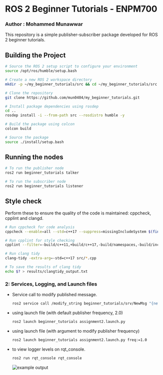 # ROS 2 Beginner Tutorials - ENPM700
### Author : **Mohammed Munawwar**
This repository is a simple publisher-subscriber package developed for ROS 2 beginner tutorials.

## Building the Project

   ```bash
   # Source the ROS 2 setup script to configure your environment
   source /opt/ros/humble/setup.bash

   # Create a new ROS 2 workspace directory
   mkdir -p ~/my_beginner_tutorials/src && cd ~/my_beginner_tutorials/src

   # Clone the repository
   git clone https://github.com/mun0404/my_beginner_tutorials.git

   # Install package dependencies using rosdep
   cd ..
   rosdep install -i --from-path src --rosdistro humble -y

   # Build the package using colcon
   colcon build

   # Source the package
   source ./install/setup.bash
   ```

## Running the nodes

```bash
# To run the publisher node
ros2 run beginner_tutorials talker

# To run the subscriber node
ros2 run beginner_tutorials listener
```

## Style check

Perform these to ensure the quality of the code is maintained:
cppcheck, cpplint and clangd.

```bash
# Run cppcheck for code analysis
cppcheck --enable=all --std=c++17 --suppress=missingIncludeSystem $(find . -name "*.cpp" | grep -vE -e "^./build/") --check-config > results/cppcheck.txt

# Run cpplint for style checking
cpplint --filter=-build/c++11,+build/c++17,-build/namespaces,-build/include_order src/*.cpp > results/cpplint.txt

# Run clang tidy
clang-tidy -extra-arg=-std=c++17 src/*.cpp

# To save the results of clang tidy
echo $? > results/clangtidy_output.txt
```
### 2: Services, Logging, and Launch files
 - Service call to modify published message.
   
   ```bash
   ros2 service call /modify_string beginner_tutorials/srv/NewMsg "{new_msg: Modified base string}"
   ```

 - using launch file (with default publisher frequency, 2.0)

   ```bash
   ros2 launch beginner_tutorials assignment2.launch.py
   ```

 - using launch file (with argument to modify publisher frequency)

   ```bash
   ros2 launch beginner_tutorials assignment2.launch.py freq:=1.0
   ```

 - to view logger levels on rqt_console.

   ```bash
   ros2 run rqt_console rqt_console
   ```

   ![example output](./results/screenshot_rqt_console.png) 
